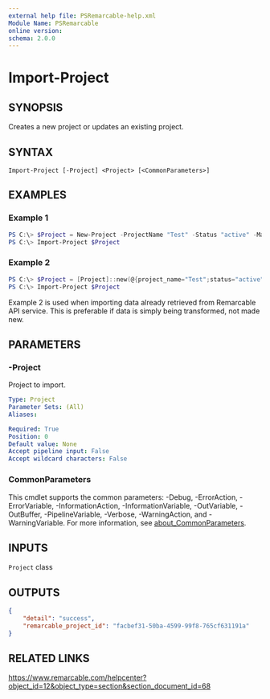 ```yaml
---
external help file: PSRemarcable-help.xml
Module Name: PSRemarcable
online version:
schema: 2.0.0
---
```


# Import-Project

## SYNOPSIS
Creates a new project or updates an existing project.

## SYNTAX

```
Import-Project [-Project] <Project> [<CommonParameters>]
```

## EXAMPLES

### Example 1
```powershell
PS C:\> $Project = New-Project -ProjectName "Test" -Status "active" -MainJobNumber "123832A"
PS C:\> Import-Project $Project
```

### Example 2
```powershell
PS C:\> $Project = [Project]::new(@{project_name="Test";status="active";main_job_num="123832A"})
PS C:\> Import-Project $Project
```

Example 2 is used when importing data already retrieved from Remarcable API service. This is preferable if data is simply being transformed, not made new.

## PARAMETERS

### -Project
Project to import.

```yaml
Type: Project
Parameter Sets: (All)
Aliases:

Required: True
Position: 0
Default value: None
Accept pipeline input: False
Accept wildcard characters: False
```

### CommonParameters
This cmdlet supports the common parameters: -Debug, -ErrorAction, -ErrorVariable, -InformationAction, -InformationVariable, -OutVariable, -OutBuffer, -PipelineVariable, -Verbose, -WarningAction, and -WarningVariable. For more information, see [about_CommonParameters](http://go.microsoft.com/fwlink/?LinkID=113216).

## INPUTS

`Project` class

## OUTPUTS

```json
{
    "detail": "success",
    "remarcable_project_id": "facbef31-50ba-4599-99f8-765cf631191a"
}
```

## RELATED LINKS
https://www.remarcable.com/helpcenter?object_id=12&object_type=section&section_document_id=68